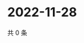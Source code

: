 # 2022-11-28

共 0 条

<!-- BEGIN WEIBO -->
<!-- 最后更新时间 Mon Nov 28 2022 07:00:47 GMT+0800 (China Standard Time) -->

<!-- END WEIBO -->
